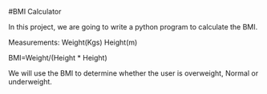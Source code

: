 #BMI Calculator

In this project, we are going to write a python program to calculate the BMI.

Measurements:
Weight(Kgs)
Height(m)

BMI=Weight/(Height * Height)

We will use the BMI to determine whether the user is overweight, Normal or underweight.